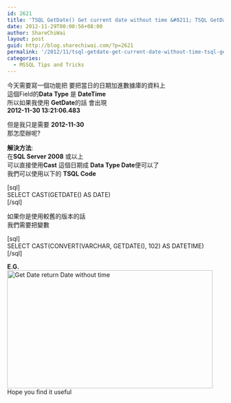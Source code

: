 ```yaml
---
id: 2621
title: 'TSQL GetDate() Get current date without time &#8211; TSQL GetDate() 取日期不取時間'
date: 2012-11-29T00:00:56+08:00
author: ShareChiWai
layout: post
guid: http://blog.sharechiwai.com/?p=2621
permalink: '/2012/11/tsql-getdate-get-current-date-without-time-tsql-getdate-%e5%8f%96%e6%97%a5%e6%9c%9f%e4%b8%8d%e5%8f%96%e6%99%82%e9%96%93/'
categories:
  - MSSQL Tips and Tricks
---
```

今天需要寫一個功能把 要把當日的日期加進數據庫的資料上  
這個Field的**Data Type** 是 **DateTime**  
所以如果我使用 **GetDate**的話 會出現  
**2012-11-30 13:21:06.483**

但是我只是需要 **2012-11-30**  
那怎麼辦呢?

**解決方法**:  
在**SQL Server 2008** 或以上  
可以直接使用**Cast** 這個日期成 **Data Type Date**便可以了  
我們可以使用以下的 **TSQL Code**

[sql]  
SELECT CAST(GETDATE() AS DATE)  
[/sql]

如果你是使用較舊的版本的話  
我們需要把變數

[sql]  
SELECT CAST(CONVERT(VARCHAR, GETDATE(), 102) AS DATETIME)  
[/sql]

**E.G.**  
<img alt="Get Date return Date without time" src="http://api.photoshop.com/v1.0/accounts/aa9037104a014abbb11ad4bd58324b91/assets/e25e7bdcc7d9446b9d2c29625fb5e9e7" width="478" height="274" />  
Hope you find it useful